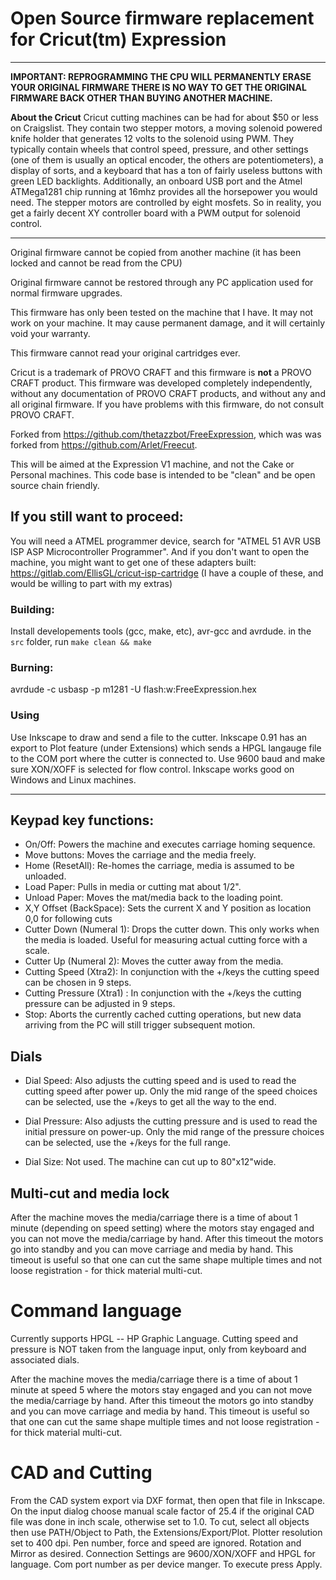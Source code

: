 # Open Source firmware replacement for Cricut(tm) Expression #

----------

**IMPORTANT: REPROGRAMMING THE CPU WILL PERMANENTLY ERASE YOUR ORIGINAL FIRMWARE THERE IS NO WAY TO GET THE ORIGINAL FIRMWARE BACK OTHER THAN BUYING ANOTHER MACHINE.** 

**About the Cricut** 
Cricut cutting machines can be had for about $50 or less on Craigslist. They contain two stepper motors, a moving solenoid powered knife holder that generates 12 volts to the solenoid using PWM.  They typically contain wheels that control speed, pressure, and other settings (one of them is usually an optical encoder, the others are potentiometers), a display of sorts, and a keyboard that has a ton of fairly useless buttons with green LED backlights.  Additionally, an onboard USB port and the Atmel ATMega1281 chip running at 16mhz provides all the horsepower you would need.  The stepper motors are controlled by eight mosfets.  So in reality, you get a fairly decent XY controller board with a PWM output for solenoid control.

*******************************************************************************
Original firmware cannot be copied from another machine (it has been locked and cannot be read from the CPU)

Original firmware cannot be restored through any PC application used for normal firmware upgrades.

This firmware has only been tested on the machine that I have. It may not work on your machine.  It may cause permanent damage, and it
will certainly void your warranty.

This firmware cannot read your original cartridges ever.

Cricut is a trademark of PROVO CRAFT and this firmware is **not** a PROVO CRAFT product. This firmware  was developed completely independently, without any documentation of PROVO CRAFT products, and without any and all original firmware. If you have problems with this firmware, do not consult PROVO CRAFT. 

Forked from https://github.com/thetazzbot/FreeExpression, which was was forked from https://github.com/Arlet/Freecut.

This will be aimed at the Expression V1 machine, and not the Cake or Personal machines. This code base is intended to be "clean" and be open source chain friendly.


## If you still want to proceed:

You will need a ATMEL programmer device, search for "ATMEL 51 AVR USB ISP ASP Microcontroller Programmer". And if you don't want to open the machine, you might want to get one of these adapters built: https://gitlab.com/EllisGL/cricut-isp-cartridge (I have a couple of these, and would be willing to part with my extras)


### Building: ##

Install developements tools (gcc, make, etc), avr-gcc and avrdude.
in the `src` folder, run `make clean && make`


### Burning: ##

avrdude -c usbasp -p m1281 -U flash:w:FreeExpression.hex


### Using
Use Inkscape to draw and send a file to the cutter.  Inkscape 0.91 has an export to Plot feature (under Extensions) which sends a HPGL langauge file to the COM port where the cutter is connected to. Use 9600 baud and  make sure XON/XOFF is selected for flow control. Inkscape works good on Windows and Linux machines.

----------


## Keypad key functions: ##

- On/Off: Powers the machine and executes carriage homing sequence.
- Move buttons: Moves the carriage and the media freely.
- Home (ResetAll): Re-homes the carriage, media is assumed to be unloaded.
- Load Paper: Pulls in media or cutting mat about 1/2".
- Unload Paper: Moves the mat/media back to the loading point. 
- X,Y Offset (BackSpace): Sets the current X and Y position as location 0,0 for following cuts
- Cutter Down (Numeral 1): Drops the cutter down. This only works when the media is loaded. Useful  for measuring actual cutting force with a scale.
- Cutter Up (Numeral 2): Moves the cutter away from the media.
- Cutting Speed	(Xtra2): In conjunction with the +/keys the cutting speed can be chosen in 9 steps.
- Cutting Pressure (Xtra1) : In conjunction with the +/keys the cutting pressure can be adjusted in 9 steps.
- Stop: Aborts the currently cached cutting operations, but new data arriving from the PC will still trigger subsequent motion.

## Dials ##

- Dial Speed: 	Also adjusts the cutting speed and is used to read the cutting speed after power up. Only the mid range of the speed choices can be selected, use the +/keys to get all the way to the end.

- Dial Pressure: Also adjusts the cutting pressure and is used to read the initial pressure on power-up. Only the mid range of the pressure choices can be selected, use the +/keys for the full range.

- Dial Size:  Not used. The machine can cut up to 80"x12"wide.

## Multi-cut and media lock ##

After the machine moves the media/carriage there is a time of about 1 minute (depending on speed setting) where the motors stay engaged and you can not move the media/carriage by hand. After this timeout the motors go into standby and you can move carriage and media by hand. This timeout is useful so that one can cut the same shape multiple times and not loose registration - for thick material multi-cut.

# Command language #
Currently supports HPGL -- HP Graphic Language. Cutting speed and pressure is NOT taken from the language input, only from keyboard and associated dials.

After the machine moves the media/carriage there is a time of about 1 minute at speed 5 where the motors stay engaged and you can not move the media/carriage by hand. After this timeout the motors go into standby and you can move carriage and media by hand. This timeout is useful so that one can cut the same shape multiple times and not loose registration - for thick material multi-cut.


# CAD and Cutting #
From the CAD system export via DXF format, then open that file in Inkscape. On the input dialog choose manual scale factor of 25.4 if the original CAD file was done in inch scale, otherwise set to 1.0. 
To cut, select all objects then use PATH/Object to Path, the Extensions/Export/Plot.  Plotter resolution set to 400 dpi.  Pen number, force and speed are ignored. Rotation and Mirror as desired. 
Connection Settings are 9600/XON/XOFF and HPGL for language. Com port number as per device manger. To execute press Apply. 
